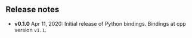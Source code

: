 ## Release notes

- **v0.1.0** Apr 11, 2020: Initial release of Python bindings. Bindings at cpp version `v1.1`.
